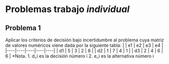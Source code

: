 # Problemas trabajo *individual*
## Problema 1
  Aplicar los criterios de decisión bajo incertidumbre al problema cuya matriz de valores
numéricos viene dada por la siguiente tabla:
|    | e1 | e2 | e3 | e4 |
|----|----|----|----|----|
| d1 | 5  | 3  | 2  | 8  |
| d2 | 1  | 7  | 4  | 1  |
| d3 | 2  | 4  | 6  | 6  |
*Nota. 1. d_i es la decisión número i
2. e_i es la alternativa número i

